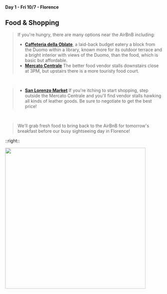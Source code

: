 #### Day 1 - Fri 10/7 - Florence 
## **Food & Shopping**

> If you're hungry, there are many options near the AirBnB including: <br>
> - [**Caffeteria della Oblate**](https://www.tripadvisor.com/Restaurant_Review-g187895-d2433470-Reviews-Caffetteria_delle_Oblate-Florence_Tuscany.html), a laid-back budget eatery a block from the Duomo within a library, known more for its outdoor terrace and a bright interior with views of the Duomo, than the food, which is basic but affordable.
> - [**Mercato Centrale**](https://www.mercatocentrale.com/florence/how-it-works/) The better food vendor stalls downstairs close at 3PM, but upstairs there is a more touristy food court.

<br>

> - [**San Lorenzo Market**](https://www.visitflorence.com/what-to-do-in-florence/shopping/san-lorenzo-central-market.html) If you're itching to start shopping, step outside the Mercato Centrale and you'll find vendor stalls hawking all kinds of leather goods.  Be sure to negotiate to get the best price!

<br>

> We'll grab fresh food to bring back to the AirBnB for tomorrow's breakfast before our busy sightseeing day in Florence!

::right::

<img src="/heart-of-florence-restaurants.jpg" height="450" width="450" style="margin:auto"/>